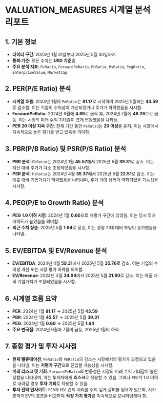 # VALUATION_MEASURES 시계열 분석 리포트

## 1. 기본 정보
- **데이터 구간**: 2024년 1월 31일부터 2025년 5월 30일까지
- **통화 기준**: 모든 수치는 **USD 기준**임
- **주요 분석 지표**: `PeRatio`, `ForwardPeRatio`, `PbRatio`, `PsRatio`, `PegRatio`, `EnterpriseValue`, `MarketCap`

## 2. PER(P/E Ratio) 분석
- **시계열 흐름**: 2024년 1월의 `PeRatio`는 **81.17**로 시작하여 2025년 5월에는 **43.59**로 감소함. 이는 기업의 수익성이 개선되었거나 주가가 하락했음을 시사함.
- **ForwardPeRatio**: 2024년 6월에 **4.69**로 급락 후, 2024년 7월에 **49.26**으로 급등. 이는 시장의 미래 수익 기대감이 크게 변동했음을 나타냄.
- **PER 20 이상 지속 구간**: 전체 기간 동안 `PeRatio`는 **20 이상**을 유지, 이는 시장에서 지속적으로 높은 평가를 받고 있음을 의미함.

## 3. PBR(P/B Ratio) 및 PSR(P/S Ratio) 분석
- **PBR 분석**: `PbRatio`는 2024년 1월 **45.57**에서 2025년 5월 **39.31**로 감소. 이는 자산 대비 주가가 다소 조정되었음을 시사함.
- **PSR 분석**: `PsRatio`는 2024년 4월 **35.37**에서 2025년 5월 **22.51**로 감소. 이는 매출 대비 기업가치가 하락했음을 나타내며, 주가 기대 심리가 약화되었을 가능성을 시사함.

## 4. PEG(P/E to Growth Ratio) 분석
- **PEG 1.0 이하 시점**: 2024년 1월 **0.60**으로 저평가 구간에 있었음. 이는 당시 투자 매력도가 높았음을 의미함.
- **최근 수치 상승**: 2025년 5월 **1.64**로 상승, 이는 성장 기대 대비 부담이 증가했음을 나타냄.

## 5. EV/EBITDA 및 EV/Revenue 분석
- **EV/EBITDA**: 2024년 4월 **59.31**에서 2025년 5월 **35.76**로 감소. 이는 기업의 수익성 개선 또는 시장 평가 하락을 의미함.
- **EV/Revenue**: 2024년 4월 **34.64**에서 2025년 5월 **21.90**로 감소. 이는 매출 대비 기업가치가 조정되었음을 시사함.

## 6. 시계열 흐름 요약
- **PER**: 2024년 1월 **81.17** → 2025년 5월 **43.59**
- **PBR**: 2024년 1월 **45.57** → 2025년 5월 **39.31**
- **PEG**: 2024년 1월 **0.60** → 2025년 5월 **1.64**
- **주요 변곡점**: 2024년 6월과 7월의 급등, 2025년 1월의 하락

## 7. 종합 평가 및 투자 시사점
- **현재 밸류에이션**: `PeRatio`와 `PbRatio`의 감소는 시장에서의 평가가 조정되고 있음을 나타냄. 이는 **저평가 구간**으로 진입할 가능성을 시사함.
- **미래 리스크 및 기회**: `ForwardPeRatio`의 변동성은 시장의 미래 수익 기대감이 불안정함을 나타내며, 이는 투자자에게 **리스크**로 작용할 수 있음. 그러나 `PEG`가 1.0 이하로 내려갈 경우 **투자 기회**로 작용할 수 있음.
- **투자 전략 인사이트**: `PER`과 `PEG` 간의 괴리를 주의 깊게 살펴볼 필요가 있으며, 시가총액과 EV의 흐름을 비교하여 **적정 가치 평가**를 지속적으로 모니터링해야 함.